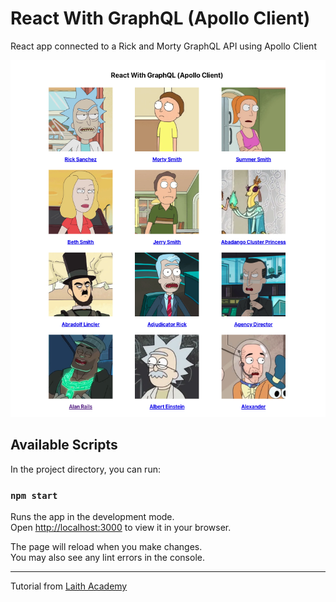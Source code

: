 # React With GraphQL (Apollo Client)

React app connected to a Rick and Morty GraphQL API using Apollo Client

![React Graphql app](react-graphql-api.png)

## Available Scripts

In the project directory, you can run:

### `npm start`

Runs the app in the development mode.\
Open [http://localhost:3000](http://localhost:3000) to view it in your browser.

The page will reload when you make changes.\
You may also see any lint errors in the console.

<hr>

Tutorial from [Laith Academy](https://www.youtube.com/watch?v=gAbIQx26wSI)
